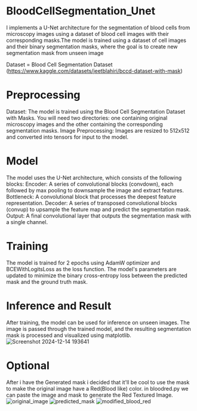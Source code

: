 # BloodCellSegmentation_Unet

I implements a U-Net architecture for the segmentation of blood cells from microscopy images using a dataset of blood cell images with their corresponding masks.The model is trained using a dataset of cell images and their binary segmentation masks, where the goal is to create new segmentation mask from unseen image

Dataset = Blood Cell Segmentation Dataset (https://www.kaggle.com/datasets/jeetblahiri/bccd-dataset-with-mask)

# Preprocessing
Dataset: The model is trained using the Blood Cell Segmentation Dataset with Masks. You will need two directories: one containing original microscopy images and the other containing the corresponding segmentation masks.
Image Preprocessing: Images are resized to 512x512 and converted into tensors for input to the model.

# Model
The model uses the U-Net architecture, which consists of the following blocks:
Encoder: A series of convolutional blocks (convdown), each followed by max pooling to downsample the image and extract features.
Bottleneck: A convolutional block that processes the deepest feature representation.
Decoder: A series of transposed convolutional blocks (convup) to upsample the feature map and predict the segmentation mask.
Output: A final convolutional layer that outputs the segmentation mask with a single channel.

# Training
The model is trained for 2 epochs using AdamW optimizer and BCEWithLogitsLoss as the loss function. The model's parameters are updated to minimize the binary cross-entropy loss between the predicted mask and the ground truth mask.

# Inference and Result
After training, the model can be used for inference on unseen images. The image is passed through the trained model, and the resulting segmentation mask is processed and visualized using matplotlib.
![Screenshot 2024-12-14 193641](https://github.com/user-attachments/assets/70e38692-f719-4767-80a3-568340a3f096)

# Optional
After i have the Generated mask i decided that it'll be cool to use the mask to make the original image have a Red(Blood like) color.
in bloodred.py we can paste the image and mask to generate the Red Textured Image.
![original_image](https://github.com/user-attachments/assets/da2f5f1f-e10b-4baa-966b-d0ba18af1315)
![predicted_mask](https://github.com/user-attachments/assets/3fed7d33-df6e-4b68-8914-d5f28fb67167)
![modified_blood_red](https://github.com/user-attachments/assets/7d61746a-0227-40cf-9788-363ac82aa97c)

